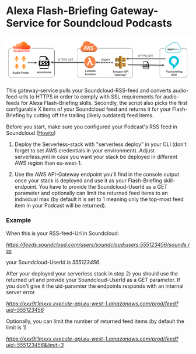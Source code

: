 # Alexa Flash-Briefing Gateway-Service for Soundcloud Podcasts
![alt text](img/arc.png)

This gateway-service pulls your Soundcloud-RSS-feed and converts audio-feed-urls to HTTPS in order
to comply with SSL requirements for audio-feeds for Alexa Flash-Briefing skills. Secondly, the script
also picks the first configurable X items of your Soundcloud feed and returns it for your Flash-Briefing by
cutting off the trailing (likely outdated) feed items.

Before you start, make sure you configured your Podcast's RSS feed in Soundcloud ([Howto](https://help.soundcloud.com/hc/en-us/articles/115003570048-Setting-up-your-podcast-s-RSS-feed))

1. Deploy the Serverless-stack with "serverless deploy" in your CLI (don't forget to set AWS credentials in your environment). Adjust serverless.yml in case you want your stack be deployed in different AWS region than eu-west-1.

2. Use the AWS API-Gateway endpoint you'll find in the console output once your stack is deployed and use it as your Flash-Briefing skill-endpoint. You have to provide the Soundcloud-UserId as a GET parameter and optionally can limit the returned feed items to an individual max (by default it is set to 1 meaning only the top-most feed item in your Podcast will be returned).
 
### Example

When this is your RSS-feed-Url in Soundcloud:

_https://feeds.soundcloud.com/users/soundcloud:users:555123456/sounds.rss_

your Soundcloud-UserId is _555123456_. 

After your deployed your serverless stack in step 2) you should use the returned url and provide your Soundcloud-UserId as a GET parameter.
If you don't give it the uid-paramter the endpoints responds with an internal server error.

_https://xxx9t1mxxx.execute-api.eu-west-1.amazonaws.com/prod/feed?uid=555123456_

Optionally, you can limit the number of returned feed items (by default the limit is 1)

_https://xxx9t1mxxx.execute-api.eu-west-1.amazonaws.com/prod/feed?uid=555123456&limit=3_

